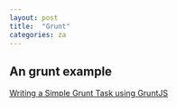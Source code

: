 ```yaml
---
layout: post
title:  "Grunt"
categories: za
---
```

## An grunt example
[Writing a Simple Grunt Task using GruntJS](http://www.anujgakhar.com/2013/02/28/writing-a-simple-grunt-task-using-gruntjs/)
